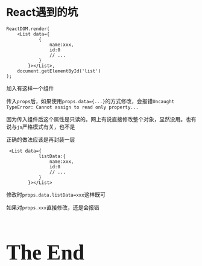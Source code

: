 # React遇到的坑

```tsx
ReactDOM.render(
    <List data={
            {
                name:xxx,
                id:0
                // ...
            }
        }></List>,
    document.getElementById('list')
);
```

加入有这样一个组件

传入`props`后，如果使用`props.data={...}`的方式修改，会报错`Uncaught TypeError: Cannot assign to read only property...`

因为传入组件后这个属性是只读的。网上有说直接修改整个对象，显然没用。也有说与`js`严格模式有关，也不是

正确的做法应该是再封装一层

```tsx
 <List data={
            listData:{
                name:xxx,
                id:0
                // ...
            }
        }></List>
```

修改时`props.data.listData=xxx`这样既可

如果对`props.xxx`直接修改，还是会报错

<h1 title="完蛋喽
天坑" style="font-family: 'Kunstler Script','Palace Script MT','Brush Script MT';font-size: 4em;font-weight: bolder;">The End</h1>

